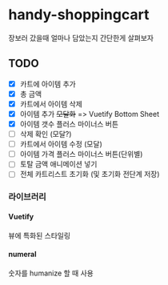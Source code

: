 # handy-shoppingcart

장보러 갔을때 얼마나 담았는지 간단한게 살펴보자

## TODO

- [x] 카트에 아이템 추가
- [x] 총 금액
- [x] 카트에서 아이템 삭제
- [x] 아이템 추가 ~~모달화~~ => Vuetify Bottom Sheet
- [x] 아이템 갯수 플러스 마이너스 버튼
- [ ] 삭제 확인 (모달?)
- [ ] 카트에서 아이템 수정 (모달)
- [ ] 아이템 가격 플러스 마이너스 버튼(단위별)
- [ ] 토탈 금액 애니메이션 넣기
- [ ] 전체 카트리스트 초기화 (및 초기화 전단계 저장)

### 라이브러리

#### Vuetify

뷰에 특화된 스타일링

#### numeral

숫자를 humanize 할 때 사용
